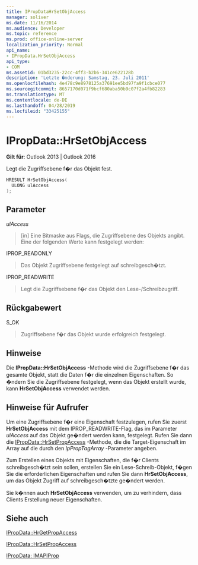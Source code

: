 ```yaml
---
title: IPropDataHrSetObjAccess
manager: soliver
ms.date: 11/16/2014
ms.audience: Developer
ms.topic: reference
ms.prod: office-online-server
localization_priority: Normal
api_name:
- IPropData.HrSetObjAccess
api_type:
- COM
ms.assetid: 01bd3235-22cc-4ff3-b2b6-341ce622128b
description: 'Letzte �nderung: Samstag, 23. Juli 2011'
ms.openlocfilehash: 4e478c9e8978125a37691ee5bd97fa9f1cbce077
ms.sourcegitcommit: 8657170d071f9bcf680aba50b9c07f2a4fb82283
ms.translationtype: MT
ms.contentlocale: de-DE
ms.lasthandoff: 04/28/2019
ms.locfileid: "33425155"
---
```

# <a name="ipropdatahrsetobjaccess"></a>IPropData::HrSetObjAccess

  
  
**Gilt für**: Outlook 2013 | Outlook 2016 
  
Legt die Zugriffsebene f�r das Objekt fest.
  
```cpp
HRESULT HrSetObjAccess(
  ULONG ulAccess
);
```

## <a name="parameters"></a>Parameter

 _ulAccess_
  
> [in] Eine Bitmaske aus Flags, die Zugriffsebene des Objekts angibt. Eine der folgenden Werte kann festgelegt werden:
    
IPROP_READONLY 
  
> Das Objekt Zugriffsebene festgelegt auf schreibgesch�tzt. 
    
IPROP_READWRITE 
  
> Legt die Zugriffsebene f�r das Objekt den Lese-/Schreibzugriff.
    
## <a name="return-value"></a>Rückgabewert

S_OK 
  
> Zugriffsebene f�r das Objekt wurde erfolgreich festgelegt.
    
## <a name="remarks"></a>Hinweise

Die **IPropData::HrSetObjAccess** -Methode wird die Zugriffsebene f�r das gesamte Objekt, statt die Daten f�r die einzelnen Eigenschaften. So �ndern Sie die Zugriffsebene festgelegt, wenn das Objekt erstellt wurde, kann **HrSetObjAccess** verwendet werden. 
  
## <a name="notes-to-callers"></a>Hinweise für Aufrufer

Um eine Zugriffsebene f�r eine Eigenschaft festzulegen, rufen Sie zuerst **HrSetObjAccess** mit dem IPROP_READWRITE-Flag, das im Parameter  _ulAccess_ auf das Objekt ge�ndert werden kann, festgelegt. Rufen Sie dann die [IPropData::HrSetPropAccess](ipropdata-hrsetpropaccess.md) -Methode, die die Target-Eigenschaft im Array auf die durch den  _lpPropTagArray_ -Parameter angeben. 
  
Zum Erstellen eines Objekts mit Eigenschaften, die f�r Clients schreibgesch�tzt sein sollen, erstellen Sie ein Lese-Schreib-Objekt, f�gen Sie die erforderlichen Eigenschaften und rufen Sie dann **HrSetObjAccess**, um das Objekt Zugriff auf schreibgesch�tzte ge�ndert werden. 
  
Sie k�nnen auch **HrSetObjAccess** verwenden, um zu verhindern, dass Clients Erstellung neuer Eigenschaften. 
  
## <a name="see-also"></a>Siehe auch



[IPropData::HrGetPropAccess](ipropdata-hrgetpropaccess.md)
  
[IPropData::HrSetPropAccess](ipropdata-hrsetpropaccess.md)
  
[IPropData: IMAPIProp](ipropdataimapiprop.md)

